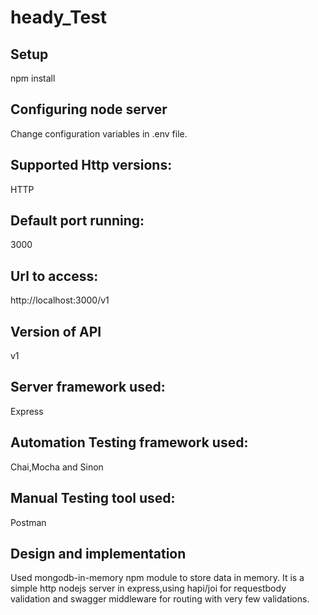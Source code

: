 # heady_Test

## Setup
npm install

## Configuring node server
Change configuration variables in .env file.

## Supported Http versions:
HTTP


## Default port running:
3000


## Url to access:
http://localhost:3000/v1

## Version of API
v1


## Server framework used:
Express

## Automation Testing framework used:
Chai,Mocha and Sinon

## Manual Testing tool used:
Postman

## Design and implementation
Used mongodb-in-memory npm module to store data in memory.
It is a simple http nodejs server in express,using hapi/joi for requestbody validation and swagger middleware for routing with very few validations.

